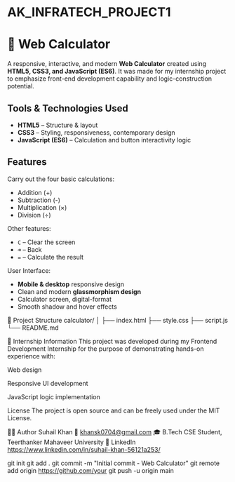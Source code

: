 # AK_INFRATECH_PROJECT1
# 🧮 Web Calculator

A responsive, interactive, and modern **Web Calculator** created using **HTML5, CSS3, and JavaScript (ES6)**. It was made for my internship project to emphasize front-end development capability and logic-construction potential.
## Tools & Technologies Used

- **HTML5** – Structure & layout
- **CSS3** – Styling, responsiveness, contemporary design
- **JavaScript (ES6)** – Calculation and button interactivity logic

## Features

 Carry out the four basic calculations:
- Addition (+)
- Subtraction (-)
- Multiplication (×)
- Division (÷)

 Other features:
- `C` – Clear the screen
- `⌫` – Back
- `=` – Calculate the result

 User Interface:
- **Mobile & desktop** responsive design
- Clean and modern **glassmorphism design**
- Calculator screen, digital-format
- Smooth shadow and hover effects

 📁 Project Structure
calculator/
│
├── index.html 
├── style.css 
├── script.js
└── README.md 

📌 Internship Information
This project was developed during my Frontend Development Internship for the purpose of demonstrating hands-on experience with:

Web design

Responsive UI development

JavaScript logic implementation

License
The project is open source and can be freely used under the MIT License.

🙋‍♂️ Author
Suhail Khan
📧 khansk0704@gmail.com
🎓 B.Tech CSE Student, Teerthanker Mahaveer University
🔗 LinkedIn https://www.linkedin.com/in/suhail-khan-56121a253/

git init
git add .
git commit -m "Initial commit - Web Calculator"
git remote add origin https://github.com/your
git push -u origin main
